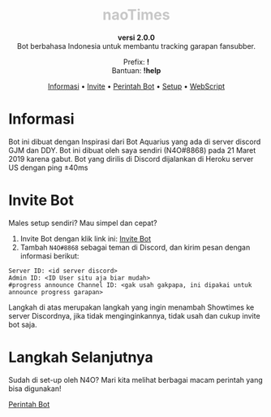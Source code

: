 <h1 id="mulai-dari-sini" style="color:#c8c8c8;" align="center">
    naoTimes
</h1>
<p align="center"><b>versi 2.0.0</b><br>Bot berbahasa Indonesia untuk membantu tracking garapan fansubber.</p>
<p align="center">Prefix: <b>!</b><br/>Bantuan: <b>!help</b></p>

<p align="center">
	<a href="#informasi">Informasi</a> •
    <a href="#invite-bot">Invite</a> •
    <a href="/#/perintah">Perintah Bot</a> •
    <a href="#setting-up">Setup</a> •
    <a href="#webscript">WebScript</a>
</p>

# Informasi

Bot ini dibuat dengan Inspirasi dari Bot Aquarius yang ada di server discord GJM dan DDY.
Bot ini dibuat oleh saya sendiri (N4O#8868) pada 21 Maret 2019 karena gabut.
Bot yang dirilis di Discord dijalankan di Heroku server US dengan ping ±40ms

# Invite Bot

Males setup sendiri? Mau simpel dan cepat?

1. Invite Bot dengan klik link ini: [Invite Bot](https://ihateani.me/andfansub/)
2. Tambah `N4O#8868` sebagai teman di Discord, dan kirim pesan dengan informasi berikut:
```
Server ID: <id server discord>
Admin ID: <ID User situ aja biar mudah>
#progress announce Channel ID: <gak usah gakpapa, ini dipakai untuk announce progress garapan>
```

Langkah di atas merupakan langkah yang ingin menambah Showtimes ke server Discordnya, jika tidak menginginkannya, tidak usah dan cukup invite bot saja.


# Langkah Selanjutnya

Sudah di set-up oleh N4O? Mari kita melihat berbagai macam perintah yang bisa digunakan!

[Perintah Bot](perintah.md)